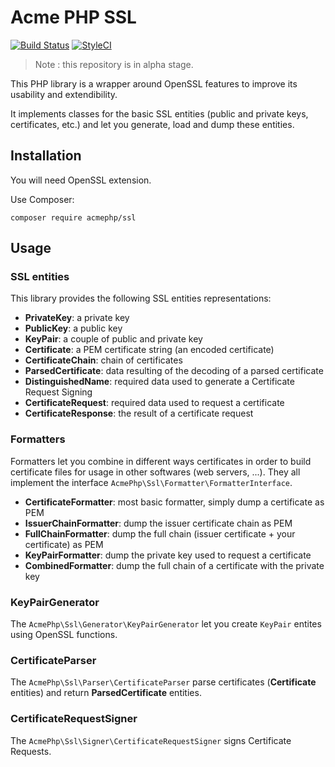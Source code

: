 Acme PHP SSL
============

[![Build Status](https://travis-ci.org/acmephp/ssl.svg?branch=master)](https://travis-ci.org/acmephp/ssl)
[![StyleCI](https://styleci.io/repos/51226077/shield)](https://styleci.io/repos/51226077)

> Note : this repository is in alpha stage.

This PHP library is a wrapper around OpenSSL features to improve its usability and
extendibility.

It implements classes for the basic SSL entities (public and private keys, certificates,
etc.) and let you generate, load and dump these entities.

## Installation

You will need OpenSSL extension.

Use Composer:

```
composer require acmephp/ssl
```

## Usage

### SSL entities

This library provides the following SSL entities representations:

- **PrivateKey**: a private key
- **PublicKey**: a public key
- **KeyPair**: a couple of public and private key
- **Certificate**: a PEM certificate string (an encoded certificate)
- **CertificateChain**: chain of certificates
- **ParsedCertificate**: data resulting of the decoding of a parsed certificate
- **DistinguishedName**: required data used to generate a Certificate Request Signing
- **CertificateRequest**: required data used to request a certificate
- **CertificateResponse**: the result of a certificate request

### Formatters

Formatters let you combine in different ways certificates in order to build certificate files 
for usage in other softwares (web servers, ...). They all implement the interface
`AcmePhp\Ssl\Formatter\FormatterInterface`.

- **CertificateFormatter**: most basic formatter, simply dump a certificate as PEM
- **IssuerChainFormatter**: dump the issuer certificate chain as PEM
- **FullChainFormatter**: dump the full chain (issuer certificate + your certificate) as PEM
- **KeyPairFormatter**: dump the private key used to request a certificate
- **CombinedFormatter**: dump the full chain of a certificate with the private key

### KeyPairGenerator

The `AcmePhp\Ssl\Generator\KeyPairGenerator` let you create `KeyPair` entites 
using OpenSSL functions.

### CertificateParser

The `AcmePhp\Ssl\Parser\CertificateParser` parse certificates (**Certificate**
entities) and return **ParsedCertificate** entities.

### CertificateRequestSigner

The `AcmePhp\Ssl\Signer\CertificateRequestSigner` signs Certificate Requests.
